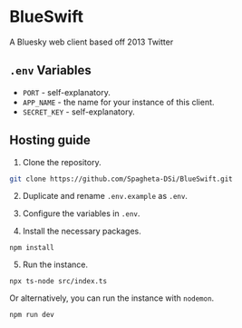 # BlueSwift
A Bluesky web client based off 2013 Twitter

## `.env` Variables
- `PORT` - self-explanatory.
- `APP_NAME` - the name for your instance of this client.
- `SECRET_KEY` - self-explanatory.


## Hosting guide
1. Clone the repository.

```bash 
git clone https://github.com/Spagheta-DSi/BlueSwift.git
```

2. Duplicate and rename `.env.example` as `.env`.

3. Configure the variables in `.env`.

4. Install the necessary packages.

```
npm install
```
5. Run the instance.
```
npx ts-node src/index.ts
```
Or alternatively, you can run the instance with `nodemon`. 
```
npm run dev
```
